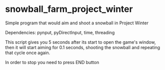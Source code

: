 # snowball_farm_project_winter
Simple program that would aim and shoot a snowball in Project Winter

Dependencies: pynput, pyDirectInput, time, threading

This script gives you 5 seconds after its start to open the game's window, then it will start aiming for 0.1 seconds, shooting the snowball and repeating that cycle once again. 

In order to stop you need to press END button 
